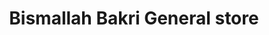 ---
title: "Bismallah Bakri General store"
url: /karachi/bismallah-bakri-general-store/
shop: Dorfladen
---